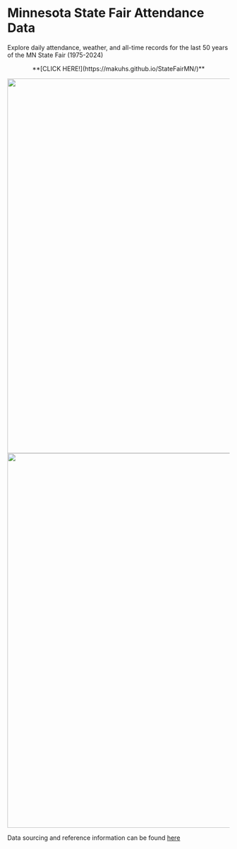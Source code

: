 # Minnesota State Fair Attendance Data 

Explore daily attendance, weather, and all-time records for the last 50 years of the MN State Fair (1975-2024)

<p align="center">
**[CLICK HERE!](https://makuhs.github.io/StateFairMN/)**
</p>



<img src="" width="850">

<img src="" width="850">

Data sourcing and reference information can be found [here](https://github.com/makuhs/Personal-Projects/blob/main/mnStateFair/readme.txt)

